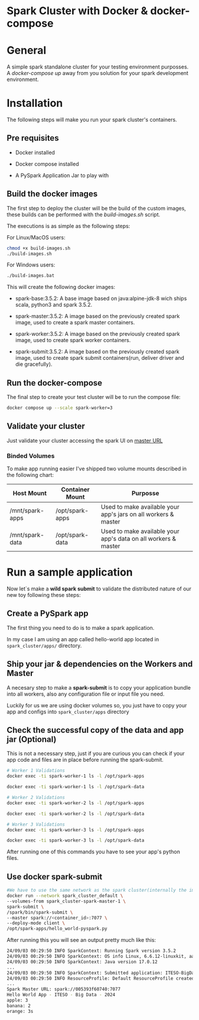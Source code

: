 # Spark Cluster with Docker & docker-compose

# General

A simple spark standalone cluster for your testing environment purposses. A *docker-compose up* away from you solution for your spark development environment.

# Installation

The following steps will make you run your spark cluster's containers.

## Pre requisites

* Docker installed

* Docker compose installed

* A PySpark Application Jar to play with

## Build the docker images

The first step to deploy the cluster will be the build of the custom images, these builds can be performed with the *build-images.sh* script. 

The executions is as simple as the following steps:

For Linux/MacOS users:

```sh
chmod +x build-images.sh
./build-images.sh
```

For Windows users:

```sh
./build-images.bat
```

This will create the following docker images:

* spark-base:3.5.2: A base image based on java:alpine-jdk-8 wich ships scala, python3 and spark 3.5.2.

* spark-master:3.5.2: A image based on the previously created spark image, used to create a spark master containers.

* spark-worker:3.5.2: A image based on the previously created spark image, used to create spark worker containers.

* spark-submit:3.5.2: A image based on the previously created spark image, used to create spark submit containers(run, deliver driver and die gracefully).

## Run the docker-compose

The final step to create your test cluster will be to run the compose file:

```sh
docker compose up --scale spark-worker=3
```

## Validate your cluster

Just validate your cluster accessing the spark UI on [master URL](http://localhost:9090)


### Binded Volumes

To make app running easier I've shipped two volume mounts described in the following chart:

Host Mount|Container Mount|Purposse
---|---|---
/mnt/spark-apps|/opt/spark-apps|Used to make available your app's jars on all workers & master
/mnt/spark-data|/opt/spark-data| Used to make available your app's data on all workers & master


# Run a sample application

Now let`s make a **wild spark submit** to validate the distributed nature of our new toy following these steps:

## Create a PySpark app

The first thing you need to do is to make a spark application. 

In my case I am using an app called hello-world app located in `spark_cluster/apps/` directory.

## Ship your jar & dependencies on the Workers and Master

A necesary step to make a **spark-submit** is to copy your application bundle into all workers, also any configuration file or input file you need.

Luckily for us we are using docker volumes so, you just have to copy your app and configs into `spark_cluster/apps` directory

## Check the successful copy of the data and app jar (Optional)

This is not a necessary step, just if you are curious you can check if your app code and files are in place before running the spark-submit.

```sh
# Worker 1 Validations
docker exec -ti spark-worker-1 ls -l /opt/spark-apps

docker exec -ti spark-worker-1 ls -l /opt/spark-data

# Worker 2 Validations
docker exec -ti spark-worker-2 ls -l /opt/spark-apps

docker exec -ti spark-worker-2 ls -l /opt/spark-data

# Worker 3 Validations
docker exec -ti spark-worker-3 ls -l /opt/spark-apps

docker exec -ti spark-worker-3 ls -l /opt/spark-data
```
After running one of this commands you have to see your app's python files.


## Use docker spark-submit

```bash
#We have to use the same network as the spark cluster(internally the image resolves spark master as spark://<container_id>:7077)
docker run --network spark_cluster_default \
--volumes-from spark_cluster-spark-master-1 \
spark-submit \
/spark/bin/spark-submit \
--master spark://<container_id>:7077 \
--deploy-mode client \
/opt/spark-apps/hello_world-pyspark.py
```

After running this you will see an output pretty much like this:

```bash
24/09/03 00:29:50 INFO SparkContext: Running Spark version 3.5.2
24/09/03 00:29:50 INFO SparkContext: OS info Linux, 6.6.12-linuxkit, aarch64
24/09/03 00:29:50 INFO SparkContext: Java version 17.0.12
...
24/09/03 00:29:50 INFO SparkContext: Submitted application: ITESO-BigData-Hello-World-App
24/09/03 00:29:50 INFO ResourceProfile: Default ResourceProfile created, executor resources: Map(memory -> name: memory, amount: 1024, script: , vendor: , offHeap -> name: offHeap, amount: 0, script: , vendor: ), task resources: Map(cpus -> name: cpus, amount: 1.0)
...
Spark Master URL: spark://005393f60740:7077
Hello World App - ITESO - Big Data - 2024
apple: 3
banana: 2
orange: 3s
```




